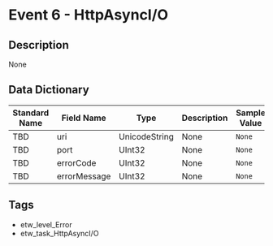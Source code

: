 # Event 6 - HttpAsyncI/O

## Description
None

## Data Dictionary
|Standard Name|Field Name|Type|Description|Sample Value|
|---|---|---|---|---|
|TBD|uri|UnicodeString|None|`None`|
|TBD|port|UInt32|None|`None`|
|TBD|errorCode|UInt32|None|`None`|
|TBD|errorMessage|UInt32|None|`None`|

## Tags
* etw_level_Error
* etw_task_HttpAsyncI/O